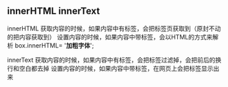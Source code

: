 ## innerHTML        innerText

innerHTML 获取内容的时候，如果内容中有标签，会把标签页获取到（原封不动的把内容获取到）
          设置内容的时候，如果内容中带标签，会以HTML的方式来解析
          box.innerHTML= '<b>加粗字体</b>';

innerText 获取内容的时候，如果内容中有标签，会把标签过滤掉，会把前后的换行和空白都去掉
          设置内容的时候，如果内容中带标签，在网页上会把标签显示出来
